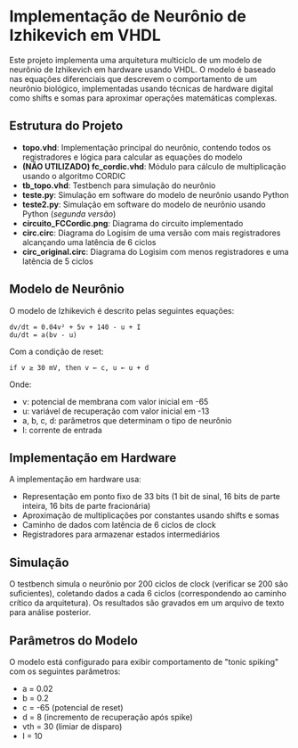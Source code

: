 # Implementação de Neurônio de Izhikevich em VHDL

Este projeto implementa uma arquitetura multiciclo de um modelo de neurônio de Izhikevich em hardware usando VHDL. O modelo é baseado nas equações diferenciais que descrevem o comportamento de um neurônio biológico, implementadas usando técnicas de hardware digital como shifts e somas para aproximar operações matemáticas complexas.

## Estrutura do Projeto

- **topo.vhd**: Implementação principal do neurônio, contendo todos os registradores e lógica para calcular as equações do modelo
- **(NÃO UTILIZADO) fc_cordic.vhd**: Módulo para cálculo de multiplicação usando o algoritmo CORDIC 
- **tb_topo.vhd**: Testbench para simulação do neurônio
- **teste.py**: Simulação em software do modelo de neurônio usando Python
- **teste2.py**: Simulação em software do modelo de neurônio usando Python (*segunda versão*)
- **circuito_FCCordic.png**: Diagrama do circuito implementado
- **circ.circ**: Diagrama do Logisim de uma versão com mais registradores alcançando uma latência de 6 ciclos
- **circ_original.circ**: Diagrama do Logisim com menos registradores e uma latência de 5 ciclos

## Modelo de Neurônio

O modelo de Izhikevich é descrito pelas seguintes equações:

```
dv/dt = 0.04v² + 5v + 140 - u + I
du/dt = a(bv - u)
```

Com a condição de reset:
```
if v ≥ 30 mV, then v ← c, u ← u + d
```

Onde:
- v: potencial de membrana com valor inicial em -65
- u: variável de recuperação com valor inicial em -13
- a, b, c, d: parâmetros que determinam o tipo de neurônio
- I: corrente de entrada

## Implementação em Hardware

A implementação em hardware usa:

- Representação em ponto fixo de 33 bits (1 bit de sinal, 16 bits de parte inteira, 16 bits de parte fracionária)
- Aproximação de multiplicações por constantes usando shifts e somas
- Caminho de dados com latência de 6 ciclos de clock
- Registradores para armazenar estados intermediários

## Simulação

O testbench simula o neurônio por 200 ciclos de clock (verificar se 200 são suficientes), coletando dados a cada 6 ciclos (correspondendo ao caminho crítico da arquitetura). Os resultados são gravados em um arquivo de texto para análise posterior.

## Parâmetros do Modelo

O modelo está configurado para exibir comportamento de "tonic spiking" com os seguintes parâmetros:
- a = 0.02
- b = 0.2
- c = -65 (potencial de reset)
- d = 8 (incremento de recuperação após spike)
- vth = 30 (limiar de disparo)
- I = 10